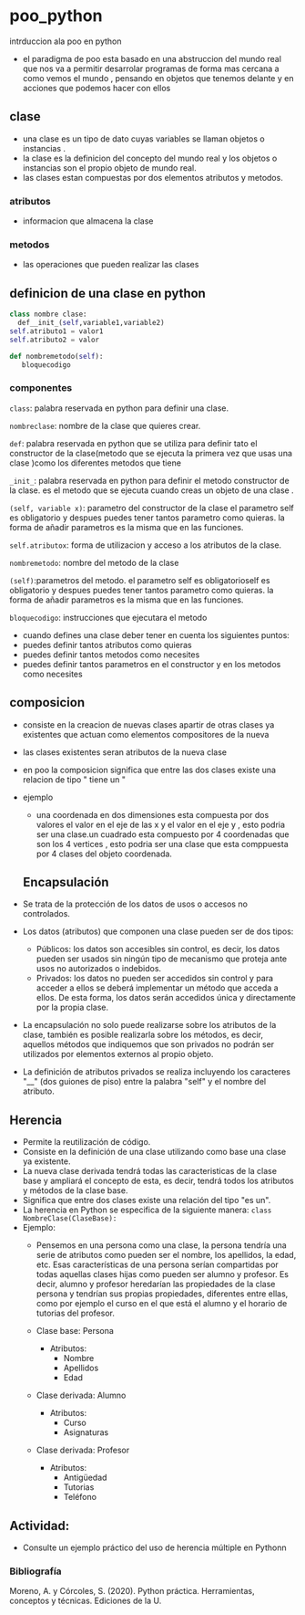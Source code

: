 # poo_python
intrduccion ala poo en python

- el paradigma de poo esta basado en una abstruccion del mundo real que nos va a permitir desarrolar programas de forma mas cercana a como vemos el mundo , pensando en objetos que tenemos delante y en acciones que podemos hacer con ellos

## clase
- una clase es un tipo de dato cuyas variables se llaman objetos o instancias .
- la clase es la definicion del concepto del mundo real y los objetos o instancias son el propio objeto de mundo real.
- las clases estan compuestas por dos elementos atributos y metodos.

### atributos
- informacion que almacena la clase 

### metodos
- las operaciones que pueden realizar las clases


## definicion de una clase  en python
```python
class nombre clase:
  def__init_(self,variable1,variable2)
self.atributo1 = valor1
self.atributo2 = valor

def nombremetodo(self):
   bloquecodigo
```


### componentes

``class``: palabra reservada en python para definir una clase.

```nombreclase```: nombre de la clase que quieres crear.

```def```: palabra reservada en python que se utiliza para definir tato el constructor de la clase(metodo que se ejecuta la primera vez que usas una clase )como los diferentes metodos que tiene

```_init_```: palabra reservada en python para definir el metodo constructor de la clase. es el metodo que se ejecuta cuando creas un objeto de una clase . 

```(self, variable x)```: parametro del constructor de la clase el parametro self es obligatorio y despues puedes tener tantos parametro como quieras. la forma de añadir parametros es la misma que en las funciones.

```self.atributox```: forma de utilizacion y acceso a los atributos de la clase.

```nombremetodo```: nombre del metodo de la clase

```(self)```:parametros del metodo. el parametro self es obligatorioself es obligatorio y despues puedes tener tantos parametro como quieras. la forma de añadir parametros es la misma que en las funciones.

```bloquecodigo```: instrucciones que ejecutara el metodo

- cuando defines una clase deber tener en cuenta los siguientes puntos:
-  puedes definir tantos atributos como quieras
-  puedes definir tantos metodos como necesites 
- puedes definir tantos parametros en el constructor y en los metodos como necesites

## composicion
- consiste en la creacion de nuevas clases apartir de otras clases ya existentes que actuan como elementos compositores de la nueva 
- las clases existentes seran atributos de la nueva clase
- en poo la composicion significa que entre las dos clases existe una relacion de tipo " tiene un "
- ejemplo
   - una coordenada en dos dimensiones esta compuesta por dos valores el valor en el eje de las x y el valor en el eje y , esto podria ser una clase.un cuadrado esta compuesto por 4 coordenadas que son los 4 vertices , esto podria ser una clase que esta comppuesta por 4 clases del objeto coordenada.

   ## Encapsulación
- Se trata de la protección de los datos de usos o accesos no controlados.
- Los datos (atributos) que componen una clase pueden ser de dos tipos:
    - Públicos:  los datos son accesibles sin control, es decir, los datos pueden ser usados sin ningún tipo de mecanismo que proteja ante usos no autorizados o indebidos.
    - Privados: los datos no pueden ser accedidos sin control y para acceder a ellos se deberá implementar un método que acceda a ellos.  De esta forma, los datos serán accedidos única y directamente por la propia clase.
- La encapsulación no solo puede realizarse sobre los atributos de la clase, también es posible realizarla sobre los métodos, es decir, aquellos métodos que indiquemos que son privados no podrán ser utilizados por elementos externos al propio objeto.
- La definición de atributos privados se realiza incluyendo los caracteres "__" (dos guiones de piso) entre la palabra "self" y el nombre del atributo.

## Herencia
- Permite la reutilización de código.
- Consiste en la definición de una clase utilizando como base una clase ya existente.
- La nueva clase derivada tendrá todas las caracteristicas de la clase base y ampliará el concepto de esta, es decir, tendrá todos los atributos y métodos de la clase base.
- Significa que entre dos clases existe una relación del tipo "es un".
- La herencia en Python se especifica de la siguiente manera: ```class NombreClase(ClaseBase):```
- Ejemplo:
    - Pensemos en una persona como una clase, la persona tendría una serie de atributos como pueden ser el nombre, los apellidos, la edad, etc.  Esas características de una persona serían compartidas por todas aquellas clases hijas como pueden ser alumno y profesor.  Es decir, alumno y profesor heredarían las propiedades de la clase persona y tendrían sus propias propiedades, diferentes entre ellas, como por ejemplo el curso en el que está el alumno y el horario de tutorias del profesor.

    - Clase base: Persona
        - Atributos:
            - Nombre
            - Apellidos
            - Edad

    - Clase derivada: Alumno
        - Atributos:
            - Curso
            - Asignaturas
    
    - Clase derivada: Profesor
        - Atributos:
            - Antigüedad
            - Tutorias
            - Teléfono

## Actividad:
- Consulte un ejemplo práctico del uso de herencia múltiple en Pythonn

### Bibliografía
Moreno, A. y Córcoles, S.  (2020).  Python práctica.  Herramientas, conceptos y técnicas.  Ediciones de la U.